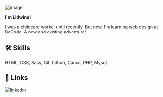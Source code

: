 ![image](http://pngimg.com/uploads/hello/hello_PNG46.png)

**I'm Lidwine!**




I was a childcare worker until recently. But now, I'm learning web design at BeCode. A new and exciting adventure! 


## 🛠 Skills 
HTML, CSS, Sass, Git, Github, Canva, PHP, Mysql


## 🔗 Links 

[![linkedin](https://img.shields.io/badge/linkedin-0A66C2?style=for-the-badge&logo=linkedin&logoColor=white)](https://www.linkedin.com/in/lidwine-careme/)


